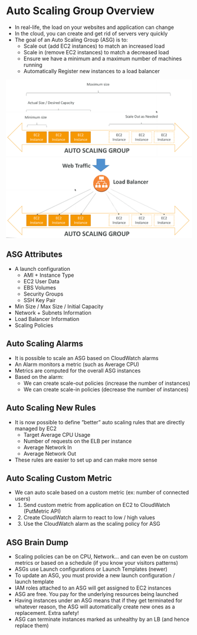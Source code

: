 # Auto Scaling Group Overview

* In real-life, the load on your websites and application can change
* In the cloud, you can create and get rid of servers very quickly
* The goal of an Auto Scaling Group (ASG) is to:
  * Scale out (add EC2 instances) to match an increased load
  * Scale in (remove EC2 instances) to match a decreased load
  * Ensure we have a minimum and a maximum number of machines running
  * Automatically Register new instances to a load balancer

![ASG](images/ASG.png)
![ASGWithELB](images/ASGWithELB.png)

## ASG Attributes

* A launch configuration
  * AMI + Instance Type
  * EC2 User Data
  * EBS Volumes
  * Security Groups
  * SSH Key Pair
* Min Size / Max Size / Initial Capacity
* Network + Subnets Information
* Load Balancer Information
* Scaling Policies

## Auto Scaling Alarms

* It is possible to scale an ASG based on CloudWatch alarms
* An Alarm monitors a metric (such as Average CPU)
* Metrics are computed for the overall ASG instances
* Based on the alarm:
  * We can create scale-out policies (increase the number of instances)
  * We can create scale-in policies (decrease the number of instances)

## Auto Scaling New Rules

* It is now possible to define ”better” auto scaling rules that are directly managed by EC2
  * Target Average CPU Usage
  * Number of requests on the ELB per instance
  * Average Network In
  * Average Network Out
* These rules are easier to set up and can make more sense

## Auto Scaling Custom Metric

* We can auto scale based on a custom metric (ex: number of connected users)
* 1. Send custom metric from application on EC2 to CloudWatch (PutMetric API)
* 2. Create CloudWatch alarm to react to low / high values
* 3. Use the CloudWatch alarm as the scaling policy for ASG

## ASG Brain Dump

* Scaling policies can be on CPU, Network… and can even be on custom metrics or based on a schedule (if you know your visitors patterns)
* ASGs use Launch configurations or Launch Templates (newer)
* To update an ASG, you must provide a new launch configuration / launch template
* IAM roles attached to an ASG will get assigned to EC2 instances
* ASG are free. You pay for the underlying resources being launched
* Having instances under an ASG means that if they get terminated for whatever reason, the ASG will automatically create new ones as a replacement. Extra safety!
* ASG can terminate instances marked as unhealthy by an LB (and hence replace them)
